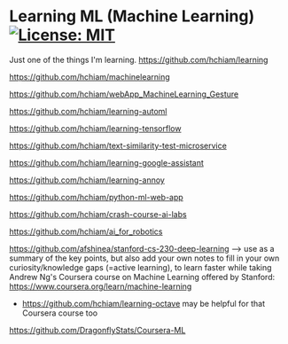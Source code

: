 # Learning ML (Machine Learning) [![License: MIT](https://img.shields.io/badge/License-MIT-yellow.svg?style=for-the-badge)](https://github.com/hchiam/learning-template/blob/main/LICENSE)

Just one of the things I'm learning. https://github.com/hchiam/learning

https://github.com/hchiam/machinelearning

https://github.com/hchiam/webApp_MachineLearning_Gesture

https://github.com/hchiam/learning-automl

https://github.com/hchiam/learning-tensorflow

https://github.com/hchiam/text-similarity-test-microservice

https://github.com/hchiam/learning-google-assistant

https://github.com/hchiam/learning-annoy

https://github.com/hchiam/python-ml-web-app

https://github.com/hchiam/crash-course-ai-labs

https://github.com/hchiam/ai_for_robotics

https://github.com/afshinea/stanford-cs-230-deep-learning --> use as a summary of the key points, but also add your own notes to fill in your own curiosity/knowledge gaps (=active learning), to learn faster while taking Andrew Ng's Coursera course on Machine Learning offered by Stanford: https://www.coursera.org/learn/machine-learning

- https://github.com/hchiam/learning-octave may be helpful for that Coursera course too

https://github.com/DragonflyStats/Coursera-ML
